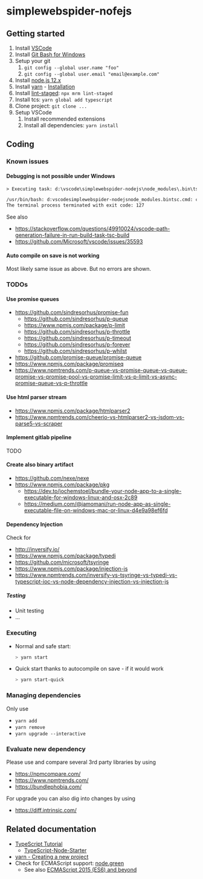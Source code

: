 # simplewebspider-nofejs

## Getting started

1. Install [VSCode](https://code.visualstudio.com/)
2. Install [Git Bash for Windows](https://gitforwindows.org/)
3. Setup your git
   1. `git config --global user.name "foo"`
   2. `git config --global user.email "email@example.com"`
4. Install [node.js 12.x](https://nodejs.org/)
5. Install [yarn](https://yarnpkg.com/) - [Installation](https://classic.yarnpkg.com/en/docs/install/#windows-stable)
6. Install [lint-staged](https://github.com/okonet/lint-staged): `npx mrm lint-staged`
7. Install tcs: `yarn global add typescript`
8. Clone project: `git clone ...`
9. Setup VSCode
   1. Install recommended extensions
   2. Install all dependencies: `yarn install`

## Coding

### Known issues

#### Debugging is not possible under Windows

```txt
> Executing task: d:\vscode\simplewebspider-nodejs\node_modules\.bin\tsc.cmd -p d:\vscode\simplewebspider-nodejs\tsconfig.json <

/usr/bin/bash: d:vscodesimplewebspider-nodejsnode_modules.bintsc.cmd: command not found
The terminal process terminated with exit code: 127
```

See also

* <https://stackoverflow.com/questions/49910024/vscode-path-generation-failure-in-run-build-task-tsc-build>
* <https://github.com/Microsoft/vscode/issues/35593>

#### Auto compile on save is not working

Most likely same issue as above. But no errors are shown.
### TODOs

#### Use promise queues

* <https://github.com/sindresorhus/promise-fun>
  * <https://github.com/sindresorhus/p-queue>
  * <https://www.npmjs.com/package/p-limit>
  * <https://github.com/sindresorhus/p-throttle>
  * <https://github.com/sindresorhus/p-timeout>
  * <https://github.com/sindresorhus/p-forever>
  * <https://github.com/sindresorhus/p-whilst>
* <https://github.com/promise-queue/promise-queue>
* <https://www.npmjs.com/package/promiseq>
* <https://www.npmtrends.com/p-queue-vs-promise-queue-vs-queue-promise-vs-promise-pool-vs-promise-limit-vs-p-limit-vs-async-promise-queue-vs-p-throttle>

#### Use html parser stream

* <https://www.npmjs.com/package/htmlparser2>
* <https://www.npmtrends.com/cheerio-vs-htmlparser2-vs-jsdom-vs-parse5-vs-scraper>

#### Implement gitlab pipeline

TODO

#### Create also binary artifact

* <https://github.com/nexe/nexe>
* <https://www.npmjs.com/package/pkg>
  * <https://dev.to/jochemstoel/bundle-your-node-app-to-a-single-executable-for-windows-linux-and-osx-2c89>
  * <https://medium.com/@jamomani/run-node-app-as-single-executable-file-on-windows-mac-or-linux-d4e9a98ef6fd>

#### Dependency Injection

Check for

* <http://inversify.io/>
* <https://www.npmjs.com/package/typedi>
* <https://github.com/microsoft/tsyringe>
* <https://www.npmjs.com/package/injection-js>
* <https://www.npmtrends.com/inversify-vs-tsyringe-vs-typedi-vs-typescript-ioc-vs-node-dependency-injection-vs-injection-js>

##### Testing

* Unit testing
* ...

### Executing

* Normal and safe start:

   ```sh
   > yarn start
   ```

* Quick start thanks to autocompile on save - if it would work

   ```sh
   > yarn start-quick
   ```

### Managing dependencies

Only use

* `yarn add`
* `yarn remove`
* `yarn upgrade --interactive`

### Evaluate new dependency

Please use and compare several 3rd party libraries by using

* <https://npmcompare.com/>
* <https://www.npmtrends.com/>
* <https://bundlephobia.com/>

For upgrade you can also dig into changes by using

* <https://diff.intrinsic.com/>

## Related documentation

* [TypeScript Tutorial](https://www.typescriptlang.org/docs/tutorial.html)
  * [TypeScript-Node-Starter](https://github.com/microsoft/TypeScript-Node-Starter/blob/master/README.md)
* [yarn - Creating a new project](https://classic.yarnpkg.com/en/docs/creating-a-project/)
* Check for ECMAScript support: [node.green](https://node.green/)
  * See also [ECMAScript 2015 (ES6) and beyond](https://nodejs.org/en/docs/es6/)
